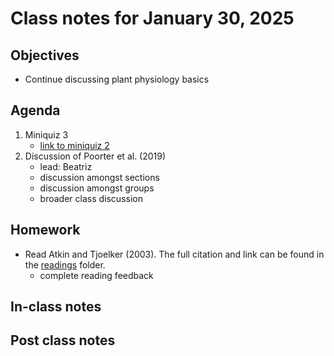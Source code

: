 # Class notes for January 30, 2025

## Objectives
- Continue discussing plant physiology basics

## Agenda
1. Miniquiz 3
	- [link to miniquiz 2](../miniquizzes/miniquiz3_02.06.2025.pdf)
2. Discussion of Poorter et al. (2019)
	- lead: Beatriz
	- discussion amongst sections
	- discussion amongst groups
	- broader class discussion

## Homework
- Read Atkin and Tjoelker (2003). The full citation and link can be found in the 
[readings](../readings) folder.
	- complete reading feedback

## In-class notes

## Post class notes